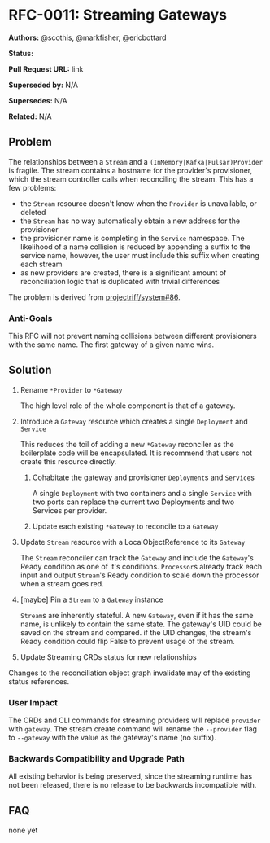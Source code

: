 # RFC-0011: Streaming Gateways

**Authors:** @scothis, @markfisher, @ericbottard

**Status:**

**Pull Request URL:** link

**Superseded by:** N/A

**Supersedes:** N/A

**Related:** N/A


## Problem

The relationships between a `Stream` and a `(InMemory|Kafka|Pulsar)Provider` is fragile. The stream contains a hostname for the provider's provisioner, which the stream controller calls when reconciling the stream. This has a few problems:
- the `Stream` resource doesn't know when the `Provider` is unavailable, or deleted
- the `Stream` has no way automatically obtain a new address for the provisioner
- the provisioner name is completing in the `Service` namespace. The likelihood of a name collision is reduced by appending a suffix to the service name, however, the user must include this suffix when creating each stream
- as new providers are created, there is a significant amount of reconciliation logic that is duplicated with trivial differences

The problem is derived from [projectriff/system#86](https://github.com/projectriff/system/issues/86).

### Anti-Goals

This RFC will not prevent naming collisions between different provisioners with the same name. The first gateway of a given name wins.

## Solution

1. Rename `*Provider` to `*Gateway`

   The high level role of the whole component is that of a gateway. 

1. Introduce a `Gateway` resource which creates a single `Deployment` and `Service`

   This reduces the toil of adding a new `*Gateway` reconciler as the boilerplate code will be encapsulated. It is recommend that users not create this resource directly.
   
   1. Cohabitate the gateway and provisioner `Deployment`s and `Service`s

      A single `Deployment` with two containers and a single `Service` with two ports can replace the current two Deployments and two Services per provider.

   1. Update each existing `*Gateway` to reconcile to a `Gateway`

1. Update `Stream` resource with a LocalObjectReference to its `Gateway`

   The `Stream` reconciler can track the `Gateway` and include the `Gateway`'s Ready condition as one of it's conditions. `Processor`s already track each input and output `Stream`'s Ready condition to scale down the processor when a stream goes red.

1. [maybe] Pin a `Stream` to a `Gateway` instance

   `Stream`s are inherently stateful. A new `Gateway`, even if it has the same name, is unlikely to contain the same state. The gateway's UID could be saved on the stream and compared. if the UID changes, the stream's Ready condition could flip False to prevent usage of the stream.

1. Update Streaming CRDs status for new relationships

  Changes to the reconciliation object graph invalidate may of the existing status references.

### User Impact

The CRDs and CLI commands for streaming providers will replace `provider` with `gateway`. The stream create command will rename the `--provider` flag to `--gateway` with the value as the gateway's name (no suffix).

### Backwards Compatibility and Upgrade Path

All existing behavior is being preserved, since the streaming runtime has not been released, there is no release to be backwards incompatible with.

## FAQ

none yet

